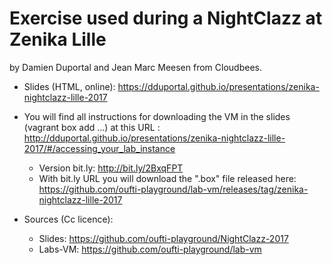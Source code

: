 # Exercise used during a NightClazz at Zenika Lille
by Damien Duportal and Jean Marc Meesen from Cloudbees.

* Slides (HTML, online): https://dduportal.github.io/presentations/zenika-nightclazz-lille-2017 
* You will find all instructions for downloading the VM in the slides (vagrant box add ...) at this URL : http://dduportal.github.io/presentations/zenika-nightclazz-lille-2017/#/accessing_your_lab_instance 

  * Version bit.ly: http://bit.ly/2BxqFPT 
  * With bit.ly URL you will download the ".box" file released here: https://github.com/oufti-playground/lab-vm/releases/tag/zenika-nightclazz-lille-2017 

* Sources (Cc licence):
  * Slides: https://github.com/oufti-playground/NightClazz-2017 
  * Labs-VM: https://github.com/oufti-playground/lab-vm 

